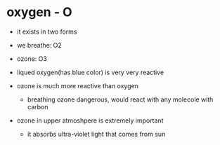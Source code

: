 # oxygen - O

- it exists in two forms

- we breathe: O2

- ozone: O3 

- liqued oxygen(has blue color) is very very reactive

- ozone is much more reactive than oxygen
  - breathing ozone dangerous, would react with any molecole with carbon

- ozone in upper atmoshpere is extremely important
  - it absorbs ultra-violet light that comes from sun
